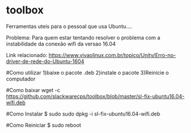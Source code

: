 # toolbox
Ferramentas uteis para o pessoal que usa Ubuntu....

Problema:
Para quem estar tentando resolver o problema com a instabilidade da conexão wifi da versao 16.04  

Link relacionado: https://www.vivaolinux.com.br/topico/Unity/Erro-no-driver-de-rede-do-Ubuntu-1604


#Como utilizar 
  1)baixe o pacote .deb
  2)instale o pacote
  3)Reinicie o computador


#Como baixar
  wget -c https://github.com/slackwarecps/toolbox/blob/master/sl-fix-ubuntu16.04-wifi.deb

#Como Instalar 
  $ sudo sudo dpkg -i sl-fix-ubuntu16.04-wifi.deb

#Como Reiniciar
  $ sudo reboot

